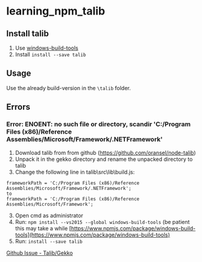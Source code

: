 # learning_npm_talib

## Install talib

1. Use [windows-build-tools](https://www.npmjs.com/package/windows-build-tools)
2. Install `install --save talib`

## Usage

Use the already build-version in the `\talib` folder. 

## Errors

### Error: ENOENT: no such file or directory, scandir 'C:/Program Files (x86)/Reference Assemblies/Microsoft/Framework/.NETFramework'


1. Download talib from from github (https://github.com/oransel/node-talib)
2. Unpack it in the gekko directory and rename the unpacked directory to talib
3. Change the following line in talib\src\lib\build.js:
```
frameworkPath = 'C:/Program Files (x86)/Reference Assemblies/Microsoft/Framework/.NETFramework';
to
frameworkPath = 'C:/Program Files (x86)/Reference Assemblies/Microsoft/Framework';
```
3. Open cmd as administrator
4. Run: `npm install --vs2015 --global windows-build-tools` (be patient this may take a while [https://www.npmjs.com/package/windows-build-tools](https://www.npmjs.com/package/windows-build-tools)
5. Run: `install --save talib`

[Github Issue - Talib/Gekko](https://github.com/askmike/gekko/issues/1934)
